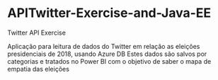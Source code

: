 # APITwitter-Exercise-and-Java-EE
Twitter API Exercise

Aplicação para leitura de dados do Twitter em relação as eleições presidenciais de 2018, usando Azure DB
Estes dados são salvos por categorias e tratados no Power BI com o objetivo de saber o mapa de empatia das eleições
